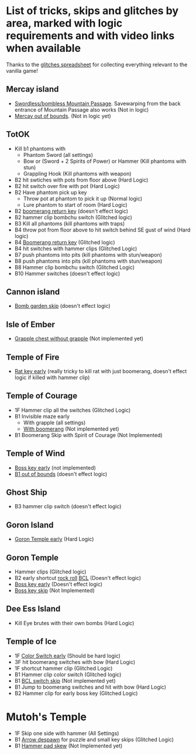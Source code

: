 # List of tricks, skips and glitches by area, marked with logic requirements and with video links when available
Thanks to the [glitches spreadsheet](https://docs.google.com/spreadsheets/d/18NCGJjt9wil1gnRB2rZO9DIv_5etKmRf0sAH66i5SVQ/edit?usp=sharing) for collecting everything relevant to the vanilla game!

## Mercay island
- [Swordless/bombless Mountain Passage](https://www.youtube.com/watch?v=6_J14xLnVWM). Savewarping from the back entrance of Mountain Passage also works (Not in logic)
- [Mercay out of bounds](https://www.youtube.com/watch?v=IcyfYE68LUQ). (Not in logic yet)

## TotOK
- Kill b1 phantoms with
  - Phantom Sword (all settings)
  - Bow or (Sword + 2 Spirits of Power) or Hammer (Kill phantoms with stun)
  - Grappling Hook (Kill phantoms with weapon)
 - B2 hit swtiches with pots from floor above (Hard Logic)
 - B2 hit switch over fire with pot (Hard Logic)
 - B2 Have phantom pick up key
   - Throw pot at phantom to pick it up (Normal logic)
   - Lure phantom to start of room (Hard Logic)
 - B2 [boomerang return key](https://www.youtube.com/watch?v=ftt3lP_qQDc) (doesn't effect logic)
 - B2 hammer clip bombchu switch (Glitched logic)
 - B3 Kill all phantoms (kill phantoms with traps)
 - B4 throw pot from floor above to hit switch behind SE gust of wind (Hard logic)
 - B4 [Boomerang return key](https://youtu.be/FbvG2Jzs68g?t=14) (Glitched logic)
 - B4 hit switches with hammer clips (Glitched Logic)
 - B7 push phantoms into pits (kill phantoms with stun/weapon)
 - B8 push phantoms into pits (kill phantoms with stun/weapon)
 - B8 Hammer clip bombchu switch (Glitched Logic)
 - B10 Hammer switches (doesn't effect logic)

## Cannon island
 - [Bomb garden skip](https://www.youtube.com/watch?v=KtJ2GkNlr3E) (doesn't effect logic)

## Isle of Ember
- [Grapple chest without grapple](https://www.youtube.com/watch?v=IZiyFStyRfg) (Not implemented yet)

## Temple of Fire
- [Rat key early](https://www.youtube.com/watch?v=OJ-CwmYvWrc) (really tricky to kill rat with just boomerang, doesn't effect logic if killed with hammer clip)

## Temple of Courage
- 1F Hammer clip all the switches (Glitched Logic)
- B1 Invisible maze early
  - With grapple (all settings)
  - [With boomerang](https://www.youtube.com/watch?v=2DAUMNNQNhw) (Not implemented yet)
- B1 Boomerang Skip with Spirit of Courage (Not Implemented)

## Temple of Wind
- [Boss key early](https://www.youtube.com/watch?v=16hl9_mOLds) (not implemented)
- [B1 out of bounds](https://www.youtube.com/watch?v=ertGqXyGL-c) (doesn't effect logic)

## Ghost Ship
- B3 hammer clip switch (doesn't effect logic)

## Goron Island
- [Goron Temple early](https://www.youtube.com/watch?v=tUjm0CZAEVU) (Hard Logic)

## Goron Temple
- Hammer clips (Glitched logic)
- B2 early shortcut [rock roll](https://www.youtube.com/watch?v=FrdBA7idCWI) [BCL](https://www.youtube.com/watch?v=BUWBODrGF-0) (Doesn't effect logic)
- [Boss key early](https://www.youtube.com/watch?v=BUWBODrGF-0) (Doesn't effect logic)
- [Boss key skip](https://www.youtube.com/watch?v=Z4cupNcYcUg) (Not Implemented)

## Dee Ess Island
- Kill Eye brutes with their own bombs (Hard Logic)

## Temple of Ice
- 1F [Color Switch early](https://www.youtube.com/watch?v=na6olZJgE3M) (Should be hard logic)
- 3F hit boomerang switches with bow (Hard Logic)
- 1F shortcut hammer clip (Glitched Logic)
- B1 Hammer clip color switch (Glitched logic)
- B1 [BCL switch skip](https://www.youtube.com/watch?v=aED-Yp_5MXo) (Not implemented yet)
- B1 Jump to boomerang switches and hit with bow (Hard Logic)
- B2 Hammer clip for early boss key (Glitched Logic)

# Mutoh's Temple
- 1F Skip one side with hammer (All Settings)
- B1 [Arrow despawn](https://www.youtube.com/watch?v=XvgpXRtiq0w) for puzzle and small key skips (Glitched Logic)
- B1 [Hammer pad skew](https://www.youtube.com/watch?v=qZzMGVTJMHE) (Not Implemented yet)

